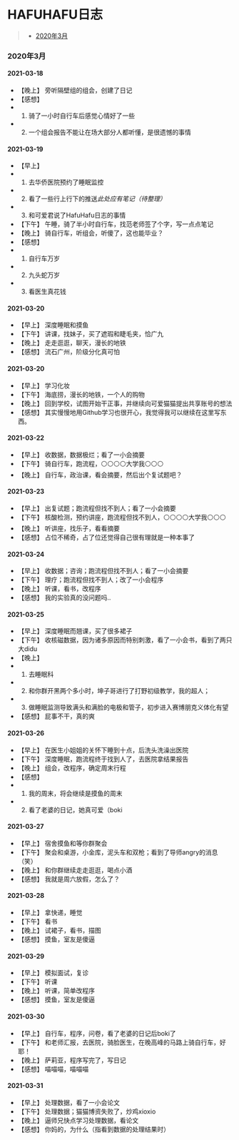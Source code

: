 # HAFUHAFU日志

>+ [2020年3月](#2020年3月)

### 2020年3月
#### 2021-03-18 
- 【晚上】 旁听隔壁组的组会，创建了日记
- 【感想】 
- 1. 骑了一小时自行车后感觉心情好了一些
- 2. 一个组会报告不能让在场大部分人都听懂，是很遗憾的事情

#### 2021-03-19
- 【早上】 
- 1. 去华侨医院预约了睡眠监控
- 2. 看了一些行上行下的推送*此处应有笔记（待整理）*
- 3. 和可爱君说了HafuHafu日志的事情
- 【下午】 午睡，骑了半小时自行车，找范老师签了个字，写一点点笔记
- 【晚上】 骑自行车，听组会，听傻了，这也能毕业？
- 【感想】
- 1. 自行车万岁
- 2. 九头蛇万岁
- 3. 看医生真花钱

#### 2021-03-20
- 【早上】 深度睡眠和摸鱼
- 【下午】 讲课，找妹子，买了遮瑕和睫毛夹，恰广九
- 【晚上】 走走逛逛，聊天，漫长的地铁
- 【感想】 流石广州，阶级分化真可怕

#### 2021-03-20
- 【早上】 学习化妆
- 【下午】 海底捞，漫长的地铁，一个人的购物
- 【晚上】 回到学校，试图开始干正事，并继续向可爱猫猫提出共享账号的想法
- 【感想】 其实慢慢地用Github学习也很开心，我觉得我可以继续在这里写东西。

#### 2021-03-22
-  【早上】 收数据，数据极烂；看了一小会摘要
-  【下午】 骑自行车，跑流程，⚪⚪⚪⚪大学我⚪⚪⚪
-  【晚上】 自行车，政治课，看会摘要，然后出个复试题吧？ 

#### 2021-03-23
-  【早上】 出复试题；跑流程但找不到人；看了一小会摘要
-  【下午】 核酸检测，预约讲座，跑流程但找不到人，⚪⚪⚪⚪大学我⚪⚪⚪
-  【晚上】 听讲座，找乐子，看看摘要
-  【感想】 占位不稀奇，占了位还觉得自己很有理就是一种本事了

#### 2021-03-24
-  【早上】 收数据；咨询；跑流程但找不到人；看了一小会摘要
-  【下午】 理疗；跑流程但找不到人；改了一小会程序
-  【晚上】 听课，看书，改程序
-  【感想】 我的实验真的没问题吗..

#### 2021-03-25
-  【早上】 深度睡眠而翘课，买了很多裙子
-  【下午】 收核磁数据，因为诸多原因而特别刺激，看了一小会书，看到了两只大didu
-  【晚上】 
-  1. 去睡眠科
-  2. 和你群开黑两个多小时，坤子哥进行了打野初级教学，我的超人；
-  3. 做睡眠监测导致满头和满脸的电极和管子，初步进入赛博朋克义体化有望
-  【感想】 屁事不干，真的爽

#### 2021-03-26
-  【早上】 在医生小姐姐的关怀下睡到十点，后洗头洗澡出医院
-  【下午】 深度睡眠，跑流程终于找到人了，去医院拿结果报告
-  【晚上】 组会，改程序，确定周末行程
-  【感想】 
-  1. 我的周末，将会继续是摸鱼的周末
-  2. 看了老婆的日记，她真可爱（boki

#### 2021-03-27
-  【早上】 宿舍摸鱼和等你群聚会
-  【下午】 聚会和桌游，小金库，泥头车和双枪；看到了导师angry的消息（笑）
-  【晚上】 和你群继续走走逛逛，喝点小酒
-  【感想】 我就是周六放假，怎么了？

#### 2021-03-28
-  【早上】 拿快递，睡觉
-  【下午】 看书
-  【晚上】 试裙子，看书，描图
-  【感想】 摸鱼，室友是傻逼

#### 2021-03-29
-  【早上】 模拟面试，复诊
-  【下午】 听课
-  【晚上】 听课，简单改程序
-  【感想】 摸鱼，室友是傻逼

#### 2021-03-30
-  【早上】 自行车，程序，问卷，看了老婆的日记后boki了
-  【下午】 和老师汇报，去医院，骑脸医生，在晚高峰的马路上骑自行车，好耶！
-  【晚上】 萨莉亚，程序写完了，写日记
-  【感想】 喵喵喵，喵喵喵

#### 2021-03-31
-  【早上】 处理数据，看了一小会论文
-  【下午】 处理数据；猫猫博资失败了，炒鸡xioxio
-  【晚上】 逼师兄快点学习处理数据，看论文
-  【感想】 你妈的，为什么（指看到数据的处理结果时）
